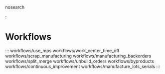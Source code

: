 nosearch

:   

# Workflows

::: 
workflows/use_mps workflows/work_center_time_off
workflows/scrap_manufacturing workflows/manufacturing_backorders
workflows/split_merge workflows/unbuild_orders workflows/byproducts
workflows/continuous_improvement workflows/manufacture_lots_serials
:::
